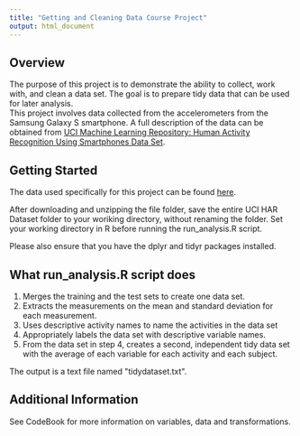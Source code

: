 ```yaml
---
title: "Getting and Cleaning Data Course Project"
output: html_document
---
```


## Overview
The purpose of this project is to demonstrate the ability to collect, work with, and clean a data set. The goal is to prepare tidy data that can be used for later analysis.   
This project involves data collected from the accelerometers from the Samsung Galaxy S smartphone. A full description of the data can be obtained from [UCI Machine Learning Repository: Human Activity Recognition Using Smartphones Data Set](http://archive.ics.uci.edu/ml/datasets/Human+Activity+Recognition+Using+Smartphones).  

## Getting Started

The data used specifically for this project can be found [here](https://d396qusza40orc.cloudfront.net/getdata%2Fprojectfiles%2FUCI%20HAR%20Dataset.zip).  

After downloading and unzipping the file folder, save the entire UCI HAR Dataset folder to your woriking directory, without renaming the folder. Set your working directory in R before running the run_analysis.R script.  

Please also ensure that you have the dplyr and tidyr packages installed.

## What run_analysis.R script does
1. Merges the training and the test sets to create one data set.
2. Extracts the measurements on the mean and standard deviation for each measurement.
3. Uses descriptive activity names to name the activities in the data set
4. Appropriately labels the data set with descriptive variable names. 
5. From the data set in step 4, creates a second, independent tidy data set with the average of each variable for each activity and each subject.  

The output is a text file named "tidydataset.txt".   

## Additional Information  
See CodeBook for more information on variables, data and transformations.
